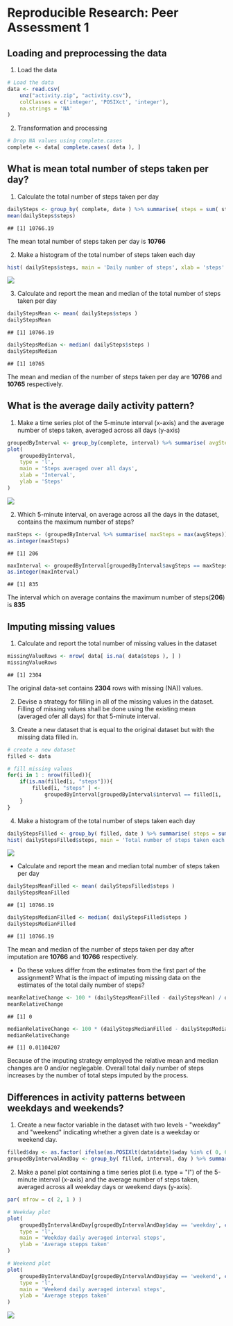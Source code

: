 # Reproducible Research: Peer Assessment 1




## Loading and preprocessing the data
1. Load the data

```r
# Load the data
data <- read.csv(
    unz("activity.zip", "activity.csv"),
    colClasses = c('integer', 'POSIXct', 'integer'),
    na.strings = 'NA'
)
```


2. Transformation and processing

```r
# Drop NA values using complete.cases
complete <- data[ complete.cases( data ), ]
```

## What is mean total number of steps taken per day?

1. Calculate the total number of steps taken per day

```r
dailySteps <- group_by( complete, date ) %>% summarise( steps = sum( steps ) )
mean(dailySteps$steps)
```

```
## [1] 10766.19
```
The mean total number of steps taken per day is **10766**

2. Make a histogram of the total number of steps taken each day

```r
hist( dailySteps$steps, main = 'Daily number of steps', xlab = 'steps' )
```

![](PA1_template_files/figure-html/unnamed-chunk-5-1.png) 

3. Calculate and report the mean and median of the total number of steps taken per day

```r
dailyStepsMean <- mean( dailySteps$steps )
dailyStepsMean
```

```
## [1] 10766.19
```

```r
dailyStepsMedian <- median( dailySteps$steps )
dailyStepsMedian
```

```
## [1] 10765
```
The mean and median of the number of steps taken per day are **10766** and **10765** respectively.

## What is the average daily activity pattern?

1. Make a time series plot of the 5-minute interval (x-axis) and the average number of steps taken, averaged across all days (y-axis)


```r
groupedByInterval <- group_by(complete, interval) %>% summarise( avgSteps = mean(steps))
plot(
    groupedByInterval,
    type = 'l',
    main = 'Steps averaged over all days',
    xlab = 'Interval',
    ylab = 'Steps'
)
```

![](PA1_template_files/figure-html/unnamed-chunk-7-1.png) 

2. Which 5-minute interval, on average across all the days in the dataset, contains the maximum number of steps?


```r
maxSteps <- (groupedByInterval %>% summarise( maxSteps = max(avgSteps)))$maxSteps
as.integer(maxSteps)
```

```
## [1] 206
```

```r
maxInterval <- groupedByInterval[groupedByInterval$avgSteps == maxSteps, ][['interval']]
as.integer(maxInterval)
```

```
## [1] 835
```
The interval which on average contains the maximum number of steps(**206**) is **835**

## Imputing missing values

1. Calculate and report the total number of missing values in the dataset

```r
missingValueRows <- nrow( data[ is.na( data$steps ), ] )
missingValueRows
```

```
## [1] 2304
```
The original data-set contains **2304** rows with missing (NA)) values.

2. Devise a strategy for filling in all of the missing values in the dataset.  
Filling of missing values shall be done using the existing mean (averaged ofer all days) for that 5-minute interval.

3. Create a new dataset that is equal to the original dataset but with the missing data filled in.  

```r
# create a new dataset
filled <- data

# fill missing values
for(i in 1 : nrow(filled)){
    if(is.na(filled[i, "steps"])){
        filled[i, "steps" ] <- 
            groupedByInterval[groupedByInterval$interval == filled[i, 'interval'], 'avgSteps']
    }
}
```

4. Make a histogram of the total number of steps taken each day

```r
dailyStepsFilled <- group_by( filled, date ) %>% summarise( steps = sum( steps ) )
hist( dailyStepsFilled$steps, main = 'Total number of steps taken each day', xlab = 'steps' )
```

![](PA1_template_files/figure-html/unnamed-chunk-11-1.png) 

* Calculate and report the mean and median total number of steps taken per day

```r
dailyStepsMeanFilled <- mean( dailyStepsFilled$steps )
dailyStepsMeanFilled 
```

```
## [1] 10766.19
```

```r
dailyStepsMedianFilled <- median( dailyStepsFilled$steps )
dailyStepsMedianFilled
```

```
## [1] 10766.19
```
The mean and median of the number of steps taken per day after imputation are **10766** and **10766** respectively.

* Do these values differ from the estimates from the first part of the assignment? What is the impact of imputing missing data on the estimates of the total daily number of steps?


```r
meanRelativeChange <- 100 * (dailyStepsMeanFilled - dailyStepsMean) / dailyStepsMean
meanRelativeChange
```

```
## [1] 0
```

```r
medianRelativeChange <- 100 * (dailyStepsMedianFilled - dailyStepsMedian) / dailyStepsMedian 
medianRelativeChange
```

```
## [1] 0.01104207
```

Because of the imputing strategy employed the relative mean and median changes are 0 and/or neglegable.
Overall total daily number of steps increases by the number of total steps imputed by the process.


## Differences in activity patterns between weekdays and weekends?

1. Create a new factor variable in the dataset with two levels - "weekday" and "weekend" indicating whether a given date is a weekday or weekend day.


```r
filled$day <- as.factor( ifelse(as.POSIXlt(data$date)$wday %in% c( 0, 6 ), 'weekend', 'weekday' ) )
groupedByIntervalAndDay <- group_by( filled, interval, day ) %>% summarise( avgSteps = mean(steps) )
```

2. Make a panel plot containing a time series plot (i.e. type = "l") of the 5-minute interval (x-axis) and the average number of steps taken, averaged across all weekday days or weekend days (y-axis).


```r
par( mfrow = c( 2, 1 ) )

# Weekday plot
plot(
    groupedByIntervalAndDay[groupedByIntervalAndDay$day == 'weekday', c( 'interval', 'avgSteps') ],
    type = 'l',
    main = 'Weekday daily averaged interval steps',
    ylab = 'Average stepps taken'
)

# Weekend plot
plot(
    groupedByIntervalAndDay[groupedByIntervalAndDay$day == 'weekend', c( 'interval', 'avgSteps') ],
    type = 'l',
    main = 'Weekend daily averaged interval steps',
    ylab = 'Average stepps taken'
)
```

![](PA1_template_files/figure-html/unnamed-chunk-15-1.png) 


